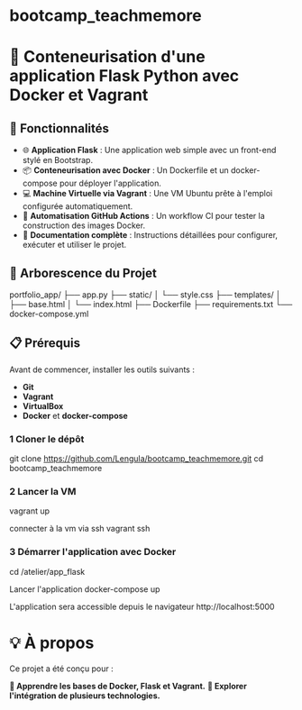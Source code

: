 # bootcamp_teachmemore

# 🐳 Conteneurisation d'une application Flask Python avec Docker et Vagrant

## 🚀 Fonctionnalités

- 🌐 **Application Flask** : Une application web simple avec un front-end stylé en Bootstrap.
- 📦 **Conteneurisation avec Docker** : Un Dockerfile et un docker-compose pour déployer l'application.
- 💻 **Machine Virtuelle via Vagrant** : Une VM Ubuntu prête à l'emploi configurée automatiquement.
- 🤖 **Automatisation GitHub Actions** : Un workflow CI pour tester la construction des images Docker.
- 📖 **Documentation complète** : Instructions détaillées pour configurer, exécuter et utiliser le projet.

## 📂 Arborescence du Projet

portfolio_app/
├── app.py
├── static/
│   └── style.css
├── templates/
│   ├── base.html
│   └── index.html
├── Dockerfile
├── requirements.txt
└── docker-compose.yml

## 📋 Prérequis

Avant de commencer, installer les outils suivants : 
- **Git** 
- **Vagrant** 
- **VirtualBox**
- **Docker** et **docker-compose**

### 1 Cloner le dépôt
git clone https://github.com/Lengula/bootcamp_teachmemore.git
cd bootcamp_teachmemore

### 2 Lancer la VM
vagrant up

connecter à la vm via ssh
vagrant ssh

### 3 Démarrer l'application avec Docker

cd /atelier/app_flask

Lancer l'application
docker-compose up

L'application sera accessible depuis le navigateur
http://localhost:5000

# 💡 À propos
Ce projet a été conçu pour :

**🌱 Apprendre les bases de Docker, Flask et Vagrant.**
**🔗 Explorer l'intégration de plusieurs technologies.**

